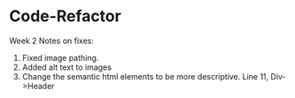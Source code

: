 # Code-Refactor
Week 2
Notes on fixes: 
1. Fixed image pathing.
2. Added alt text to images 
3. Change the semantic html elements to be more descriptive. 
    Line 11, Div->Header
